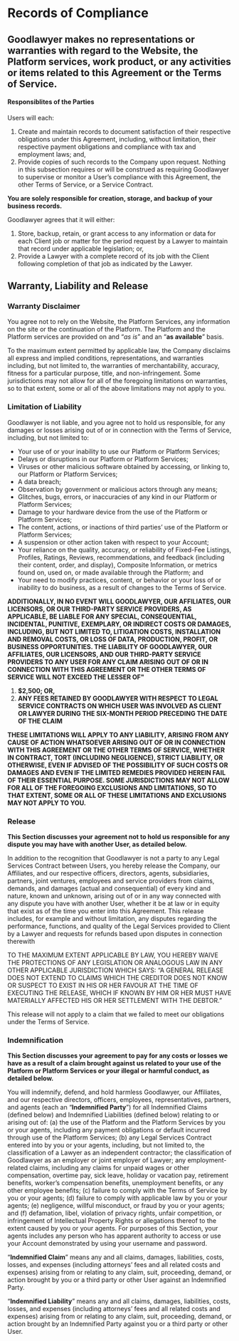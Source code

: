 # Records of Compliance

## Goodlawyer makes no representations or warranties with regard to the Website, the Platform services, work product, or any activities or items related to this Agreement or the Terms of Service. 

#### Responsiblites of the Parties

Users will each:

1. Create and maintain records to document satisfaction of their respective obligations under this Agreement, including, without limitation, their respective payment obligations and compliance with tax and employment laws; and,
2. Provide copies of such records to the Company upon request. Nothing in this subsection requires or will be construed as requiring Goodlawyer to supervise or monitor a User’s compliance with this Agreement, the other Terms of Service, or a Service Contract. 

**You are solely responsible for creation, storage, and backup of your business records.**

Goodlawyer agrees that it will either:

1. Store, backup, retain, or grant access to any information or data for each Client job or matter for the period request by a Lawyer to maintain that record under applicable legislation; or,
2. Provide a Lawyer with a complete record of its job with the Client following completion of that job as indicated by the Lawyer.

## Warranty, Liability and Release

### Warranty Disclaimer

You agree not to rely on the Website, the Platform Services, any information on the site or the continuation of the Platform. The Platform and the Platform services are provided on and “_as is_” and an “**as available**” basis. 

To the maximum extent permitted by applicable law, the Company disclaims all express and implied conditions, representations, and warranties including, but not limited to, the warranties of merchantability, accuracy, fitness for a particular purpose, title, and non-infringement. Some jurisdictions may not allow for all of the foregoing limitations on warranties, so to that extent, some or all of the above limitations may not apply to you. 

### Limitation of Liability

Goodlawyer is not liable, and you agree not to hold us responsible, for any damages or losses arising out of or in connection with the Terms of Service, including, but not limited to:

- Your use of or your inability to use our Platform or Platform Services;
- Delays or disruptions in our Platform or Platform Services;
- Viruses or other malicious software obtained by accessing, or linking to, our Platform or Platform Services;
- A data breach;
- Observation by government or malicious actors through any means;
- Glitches, bugs, errors, or inaccuracies of any kind in our Platform or Platform Services;
- Damage to your hardware device from the use of the Platform or Platform Services;
- The content, actions, or inactions of third parties’ use of the Platform or Platform Services;
- A suspension or other action taken with respect to your Account;
- Your reliance on the quality, accuracy, or reliability of Fixed-Fee Listings, Profiles, Ratings, Reviews, recommendations, and feedback (including their content, order, and display), Composite Information, or metrics found on, used on, or made available through the Platform; and
- Your need to modify practices, content, or behavior or your loss of or inability to do business, as a result of changes to the Terms of Service.

**ADDITIONALLY, IN NO EVENT WILL GOODLAWYER, OUR AFFILIATES, OUR LICENSORS, OR OUR THIRD-PARTY SERVICE PROVIDERS, AS APPLICABLE, BE LIABLE FOR ANY SPECIAL, CONSEQUENTIAL, INCIDENTAL, PUNITIVE, EXEMPLARY, OR INDIRECT COSTS OR DAMAGES, INCLUDING, BUT NOT LIMITED TO, LITIGATION COSTS, INSTALLATION AND REMOVAL COSTS, OR LOSS OF DATA, PRODUCTION, PROFIT, OR BUSINESS OPPORTUNITIES. THE LIABILITY OF GOODLAWYER, OUR AFFILIATES, OUR LICENSORS, AND OUR THIRD-PARTY SERVICE PROVIDERS TO ANY USER FOR ANY CLAIM ARISING OUT OF OR IN CONNECTION WITH THIS AGREEMENT OR THE OTHER TERMS OF SERVICE WILL NOT EXCEED THE LESSER OF"**

1. **$2,500; OR,**
2. **ANY FEES RETAINED BY GOODLAWYER WITH RESPECT TO LEGAL SERVICE CONTRACTS ON WHICH USER WAS INVOLVED AS CLIENT OR LAWYER DURING THE SIX-MONTH PERIOD PRECEDING THE DATE OF THE CLAIM**

**THESE LIMITATIONS WILL APPLY TO ANY LIABILITY, ARISING FROM ANY CAUSE OF ACTION WHATSOEVER ARISING OUT OF OR IN CONNECTION WITH THIS AGREEMENT OR THE OTHER TERMS OF SERVICE, WHETHER IN CONTRACT, TORT (INCLUDING NEGLIGENCE), STRICT LIABILITY, OR OTHERWISE, EVEN IF ADVISED OF THE POSSIBILITY OF SUCH COSTS OR DAMAGES AND EVEN IF THE LIMITED REMEDIES PROVIDED HEREIN FAIL OF THEIR ESSENTIAL PURPOSE. SOME JURISDICTIONS MAY NOT ALLOW FOR ALL OF THE FOREGOING EXCLUSIONS AND LIMITATIONS, SO TO THAT EXTENT, SOME OR ALL OF THESE LIMITATIONS AND EXCLUSIONS MAY NOT APPLY TO YOU.**

### Release

**This Section discusses your agreement not to hold us responsible for any dispute you may have with another User, as detailed below.**

In addition to the recognition that Goodlawyer is not a party to any Legal Services Contract between Users, you hereby release the Company, our Affiliates, and our respective officers, directors, agents, subsidiaries, partners, joint ventures, employees and service providers from claims, demands, and damages (actual and consequential) of every kind and nature, known and unknown, arising out of or in any way connected with any dispute you have with another User, whether it be at law or in equity that exist as of the time you enter into this Agreement. This release includes, for example and without limitation, any disputes regarding the performance, functions, and quality of the Legal Services provided to Client by a Lawyer and requests for refunds based upon disputes in connection therewith

TO THE MAXIMUM EXTENT APPLICABLE BY LAW, YOU HEREBY WAIVE THE PROTECTIONS OF ANY LEGISLATION OR ANALOGOUS LAW IN ANY OTHER APPLICABLE JURISDICTION WHICH SAYS: “A GENERAL RELEASE DOES NOT EXTEND TO CLAIMS WHICH THE CREDITOR DOES NOT KNOW OR SUSPECT TO EXIST IN HIS OR HER FAVOUR AT THE TIME OF EXECUTING THE RELEASE, WHICH IF KNOWN BY HIM OR HER MUST HAVE MATERIALLY AFFECTED HIS OR HER SETTLEMENT WITH THE DEBTOR.”

This release will not apply to a claim that we failed to meet our obligations under the Terms of Service.

### Indemnification

**This Section discusses your agreement to pay for any costs or losses we have as a result of a claim brought against us related to your use of the Platform or Platform Services or your illegal or harmful conduct, as detailed below.**

You will indemnify, defend, and hold harmless Goodlawyer, our Affiliates, and our respective directors, officers, employees, representatives, partners, and agents (each an “**Indemnified Party**”) for all Indemnified Claims (defined below) and Indemnified Liabilities (defined below) relating to or arising out of: (a) the use of the Platform and the Platform Services by you or your agents, including any payment obligations or default incurred through use of the Platform Services; (b) any Legal Services Contract entered into by you or your agents, including, but not limited to, the classification of a Lawyer as an independent contractor; the classification of Goodlawyer as an employer or joint employer of Lawyer; any employment-related claims, including any claims for unpaid wages or other compensation, overtime pay, sick leave, holiday or vacation pay, retirement benefits, worker’s compensation benefits, unemployment benefits, or any other employee benefits; (c) failure to comply with the Terms of Service by you or your agents; (d) failure to comply with applicable law by you or your agents; (e) negligence, willful misconduct, or fraud by you or your agents; and (f) defamation, libel, violation of privacy rights, unfair competition, or infringement of Intellectual Property Rights or allegations thereof to the extent caused by you or your agents. For purposes of this Section, your agents includes any person who has apparent authority to access or use your Account demonstrated by using your username and password.

“**Indemnified Claim**” means any and all claims, damages, liabilities, costs, losses, and expenses (including attorneys’ fees and all related costs and expenses) arising from or relating to any claim, suit, proceeding, demand, or action brought by you or a third party or other User against an Indemnified Party.

“**Indemnified Liability**” means any and all claims, damages, liabilities, costs, losses, and expenses (including attorneys’ fees and all related costs and expenses) arising from or relating to any claim, suit, proceeding, demand, or action brought by an Indemnified Party against you or a third party or other User.
